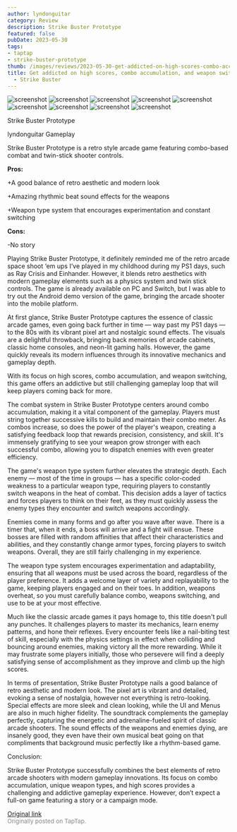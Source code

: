 ```yaml
---
author: lyndonguitar
category: Review
description: Strike Buster Prototype
featured: false
pubDate: 2023-05-30
tags:
- taptap
- strike-buster-prototype
thumb: /images/reviews/2023-05-30-get-addicted-on-high-scores-combo-accumulation-and-weapon-switching--review---strike-bust-0.avif
title: Get addicted on high scores, combo accumulation, and weapon switching | Review
  - Strike Buster
---
```


<div class="gallery">
  <img src="/images/reviews/2023-05-30-get-addicted-on-high-scores-combo-accumulation-and-weapon-switching--review---strike-bust-0.avif" alt="screenshot" />
  <img src="/images/reviews/2023-05-30-get-addicted-on-high-scores-combo-accumulation-and-weapon-switching--review---strike-bust-1.avif" alt="screenshot" />
  <img src="/images/reviews/2023-05-30-get-addicted-on-high-scores-combo-accumulation-and-weapon-switching--review---strike-bust-2.avif" alt="screenshot" />
  <img src="/images/reviews/2023-05-30-get-addicted-on-high-scores-combo-accumulation-and-weapon-switching--review---strike-bust-3.avif" alt="screenshot" />
  <img src="/images/reviews/2023-05-30-get-addicted-on-high-scores-combo-accumulation-and-weapon-switching--review---strike-bust-4.avif" alt="screenshot" />
  <img src="/images/reviews/2023-05-30-get-addicted-on-high-scores-combo-accumulation-and-weapon-switching--review---strike-bust-5.avif" alt="screenshot" />
  <img src="/images/reviews/2023-05-30-get-addicted-on-high-scores-combo-accumulation-and-weapon-switching--review---strike-bust-6.avif" alt="screenshot" />
  <img src="/images/reviews/2023-05-30-get-addicted-on-high-scores-combo-accumulation-and-weapon-switching--review---strike-bust-7.avif" alt="screenshot" />
  <img src="/images/reviews/2023-05-30-get-addicted-on-high-scores-combo-accumulation-and-weapon-switching--review---strike-bust-8.avif" alt="screenshot" />
</div>

Strike Buster Prototype

lyndonguitar
Gameplay

Strike Buster Prototype is a retro style arcade game featuring combo-based combat and twin-stick shooter controls.


**Pros:**


+A good balance of retro aesthetic and modern look

+Amazing rhythmic beat sound effects for the weapons

+Weapon type system that encourages experimentation and constant switching


**Cons:**


-No story

Playing Strike Buster Prototype, it definitely reminded me of the retro arcade space shoot ‘em ups I’ve played in my childhood during my PS1 days, such as Ray Crisis and Einhander. However, it blends retro aesthetics with modern gameplay elements such as a physics system and twin stick controls. The game is already available on PC and Switch, but I was able to try out the Android demo version of the game, bringing the arcade shooter into the mobile platform.

At first glance, Strike Buster Prototype captures the essence of classic arcade games, even going back further in time — way past my PS1 days — to the 80s with its vibrant pixel art and nostalgic sound effects. The visuals are a delightful throwback, bringing back memories of arcade cabinets, classic home consoles, and neon-lit gaming halls. However, the game quickly reveals its modern influences through its innovative mechanics and gameplay depth.

With its focus on high scores, combo accumulation, and weapon switching, this game offers an addictive but still challenging gameplay loop that will keep players coming back for more.

The combat system in Strike Buster Prototype centers around combo accumulation, making it a vital component of the gameplay. Players must string together successive kills to build and maintain their combo meter. As combos increase, so does the power of the player's weapon, creating a satisfying feedback loop that rewards precision, consistency, and skill. It's immensely gratifying to see your weapon grow stronger with each successful combo, allowing you to dispatch enemies with even greater efficiency.

The game's weapon type system further elevates the strategic depth. Each enemy — most of the time in groups — has a specific color-coded weakness to a particular weapon type, requiring players to constantly switch weapons in the heat of combat. This decision adds a layer of tactics and forces players to think on their feet, as they must quickly assess the enemy types they encounter and switch weapons accordingly.

Enemies come in many forms and go after you wave after wave. There is a timer that, when it ends, a boss will arrive and a fight will ensue. These bosses are filled with random affinities that affect their characteristics and abilities, and they constantly change armor types, forcing players to switch weapons. Overall, they are still fairly challenging in my experience.

The weapon type system encourages experimentation and adaptability, ensuring that all weapons must be used across the board, regardless of the player preference. It adds a welcome layer of variety and replayability to the game, keeping players engaged and on their toes. In addition, weapons overheat, so you must carefully balance combo, weapons switching, and use to be at your most effective.

Much like the classic arcade games it pays homage to, this title doesn't pull any punches. It challenges players to master its mechanics, learn enemy patterns, and hone their reflexes. Every encounter feels like a nail-biting test of skill, especially with the physics settings in effect when colliding and bouncing around enemies, making victory all the more rewarding. While it may frustrate some players initially, those who persevere will find a deeply satisfying sense of accomplishment as they improve and climb up the high scores.

In terms of presentation, Strike Buster Prototype nails a good balance of retro aesthetic and modern look. The pixel art is vibrant and detailed, evoking a sense of nostalgia, however not everything is retro-looking. Special effects are more sleek and clean looking, while the UI and Menus are also in much higher fidelity. The soundtrack complements the gameplay perfectly, capturing the energetic and adrenaline-fueled spirit of classic arcade shooters. The sound effects of the weapons and enemies dying, are insanely good, they even have their own musical beat going on that compliments that background music perfectly like a rhythm-based game.

Conclusion:

Strike Buster Prototype successfully combines the best elements of retro arcade shooters with modern gameplay innovations. Its focus on combo accumulation, unique weapon types, and high scores provides a challenging and addictive gameplay experience. However, don’t expect a full-on game featuring a story or a campaign mode.

[Original link](https://www.taptap.io/post/5719379)<br><span style="font-size: 0.95em; color: #888;">Originally posted on TapTap.</span>